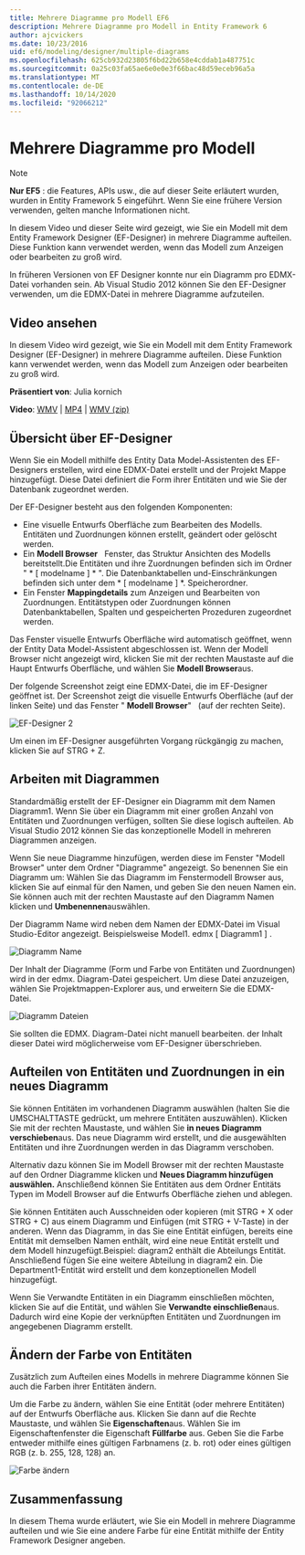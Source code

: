 ```yaml
---
title: Mehrere Diagramme pro Modell EF6
description: Mehrere Diagramme pro Modell in Entity Framework 6
author: ajcvickers
ms.date: 10/23/2016
uid: ef6/modeling/designer/multiple-diagrams
ms.openlocfilehash: 625cb932d23805f6bd22b658e4cddab1a487751c
ms.sourcegitcommit: 0a25c03fa65ae6e0e0e3f66bac48d59eceb96a5a
ms.translationtype: MT
ms.contentlocale: de-DE
ms.lasthandoff: 10/14/2020
ms.locfileid: "92066212"
---
```

# <a name="multiple-diagrams-per-model"></a>Mehrere Diagramme pro Modell
> [!NOTE]
> **Nur EF5** : die Features, APIs usw., die auf dieser Seite erläutert wurden, wurden in Entity Framework 5 eingeführt. Wenn Sie eine frühere Version verwenden, gelten manche Informationen nicht.

In diesem Video und dieser Seite wird gezeigt, wie Sie ein Modell mit dem Entity Framework Designer (EF-Designer) in mehrere Diagramme aufteilen. Diese Funktion kann verwendet werden, wenn das Modell zum Anzeigen oder bearbeiten zu groß wird.

In früheren Versionen von EF Designer konnte nur ein Diagramm pro EDMX-Datei vorhanden sein. Ab Visual Studio 2012 können Sie den EF-Designer verwenden, um die EDMX-Datei in mehrere Diagramme aufzuteilen.

## <a name="watch-the-video"></a>Video ansehen
In diesem Video wird gezeigt, wie Sie ein Modell mit dem Entity Framework Designer (EF-Designer) in mehrere Diagramme aufteilen. Diese Funktion kann verwendet werden, wenn das Modell zum Anzeigen oder bearbeiten zu groß wird.

**Präsentiert von**: Julia kornich

**Video**: [WMV](https://download.microsoft.com/download/5/C/2/5C2B52AB-5532-426F-B078-1E253341B5FA/HDI-ITPro-MSDN-winvideo-multiplediagrams.wmv)  |  [MP4](https://download.microsoft.com/download/5/C/2/5C2B52AB-5532-426F-B078-1E253341B5FA/HDI-ITPro-MSDN-mp4video-multiplediagrams.m4v)  |  [WMV (zip)](https://download.microsoft.com/download/5/C/2/5C2B52AB-5532-426F-B078-1E253341B5FA/HDI-ITPro-MSDN-winvideo-multiplediagrams.zip)

## <a name="ef-designer-overview"></a>Übersicht über EF-Designer

Wenn Sie ein Modell mithilfe des Entity Data Model-Assistenten des EF-Designers erstellen, wird eine EDMX-Datei erstellt und der Projekt Mappe hinzugefügt. Diese Datei definiert die Form ihrer Entitäten und wie Sie der Datenbank zugeordnet werden.

Der EF-Designer besteht aus den folgenden Komponenten:

-   Eine visuelle Entwurfs Oberfläche zum Bearbeiten des Modells. Entitäten und Zuordnungen können erstellt, geändert oder gelöscht werden.
-   Ein **Modell Browser**   Fenster, das Struktur Ansichten des Modells bereitstellt.Die Entitäten und ihre Zuordnungen befinden sich im Ordner " * \[ modelname \] * ". Die Datenbanktabellen und-Einschränkungen befinden sich unter dem * \[ modelname \] *. Speicherordner.
-   Ein Fenster **Mappingdetails** zum Anzeigen und Bearbeiten von Zuordnungen. Entitätstypen oder Zuordnungen können Datenbanktabellen, Spalten und gespeicherten Prozeduren zugeordnet werden. 

Das Fenster visuelle Entwurfs Oberfläche wird automatisch geöffnet, wenn der Entity Data Model-Assistent abgeschlossen ist. Wenn der Modell Browser nicht angezeigt wird, klicken Sie mit der rechten Maustaste auf die Haupt Entwurfs Oberfläche, und wählen Sie **Modell Browser**aus.

Der folgende Screenshot zeigt eine EDMX-Datei, die im EF-Designer geöffnet ist. Der Screenshot zeigt die visuelle Entwurfs Oberfläche (auf der linken Seite) und das Fenster " **Modell Browser**"   (auf der rechten Seite).

![EF-Designer 2](~/ef6/media/efdesigner2.png)

Um einen im EF-Designer ausgeführten Vorgang rückgängig zu machen, klicken Sie auf STRG + Z.

## <a name="working-with-diagrams"></a>Arbeiten mit Diagrammen

Standardmäßig erstellt der EF-Designer ein Diagramm mit dem Namen Diagramm1. Wenn Sie über ein Diagramm mit einer großen Anzahl von Entitäten und Zuordnungen verfügen, sollten Sie diese logisch aufteilen. Ab Visual Studio 2012 können Sie das konzeptionelle Modell in mehreren Diagrammen anzeigen.   

Wenn Sie neue Diagramme hinzufügen, werden diese im Fenster "Modell Browser" unter dem Ordner "Diagramme" angezeigt. So benennen Sie ein Diagramm um: Wählen Sie das Diagramm im Fenstermodell Browser aus, klicken Sie auf einmal für den Namen, und geben Sie den neuen Namen ein. Sie können auch mit der rechten Maustaste auf den Diagramm Namen klicken und **Umbenennen**auswählen.

Der Diagramm Name wird neben dem Namen der EDMX-Datei im Visual Studio-Editor angezeigt. Beispielsweise Model1. edmx \[ Diagramm1 \] .

![Diagramm Name](~/ef6/media/diagramname.png)

Der Inhalt der Diagramme (Form und Farbe von Entitäten und Zuordnungen) wird in der edmx. Diagram-Datei gespeichert. Um diese Datei anzuzeigen, wählen Sie Projektmappen-Explorer aus, und erweitern Sie die EDMX-Datei. 

![Diagramm Dateien](~/ef6/media/diagramfiles.png)

Sie sollten die EDMX. Diagram-Datei nicht manuell bearbeiten. der Inhalt dieser Datei wird möglicherweise vom EF-Designer überschrieben.
 
## <a name="splitting-entities-and-associations-into-a-new-diagram"></a>Aufteilen von Entitäten und Zuordnungen in ein neues Diagramm

Sie können Entitäten im vorhandenen Diagramm auswählen (halten Sie die UMSCHALTTASTE gedrückt, um mehrere Entitäten auszuwählen). Klicken Sie mit der rechten Maustaste, und wählen Sie **in neues Diagramm verschieben**aus. Das neue Diagramm wird erstellt, und die ausgewählten Entitäten und ihre Zuordnungen werden in das Diagramm verschoben.

Alternativ dazu können Sie im Modell Browser mit der rechten Maustaste auf den Ordner Diagramme klicken und **Neues Diagramm hinzufügen auswählen.** Anschließend können Sie Entitäten aus dem Ordner Entitäts Typen im Modell Browser auf die Entwurfs Oberfläche ziehen und ablegen.

Sie können Entitäten auch Ausschneiden oder kopieren (mit STRG + X oder STRG + C) aus einem Diagramm und Einfügen (mit STRG + V-Taste) in der anderen. Wenn das Diagramm, in das Sie eine Entität einfügen, bereits eine Entität mit demselben Namen enthält, wird eine neue Entität erstellt und dem Modell hinzugefügt.Beispiel: diagram2 enthält die Abteilungs Entität. Anschließend fügen Sie eine weitere Abteilung in diagram2 ein. Die Department1-Entität wird erstellt und dem konzeptionellen Modell hinzugefügt.   

Wenn Sie Verwandte Entitäten in ein Diagramm einschließen möchten, klicken Sie auf die Entität, und wählen Sie **Verwandte einschließen**aus. Dadurch wird eine Kopie der verknüpften Entitäten und Zuordnungen im angegebenen Diagramm erstellt.

## <a name="changing-the-color-of-entities"></a>Ändern der Farbe von Entitäten

Zusätzlich zum Aufteilen eines Modells in mehrere Diagramme können Sie auch die Farben ihrer Entitäten ändern.

Um die Farbe zu ändern, wählen Sie eine Entität (oder mehrere Entitäten) auf der Entwurfs Oberfläche aus. Klicken Sie dann auf die Rechte Maustaste, und wählen Sie **Eigenschaften**aus. Wählen Sie im Eigenschaftenfenster die Eigenschaft **Füllfarbe** aus. Geben Sie die Farbe entweder mithilfe eines gültigen Farbnamens (z. b. rot) oder eines gültigen RGB (z. b. 255, 128, 128) an. 

![Farbe ändern](~/ef6/media/color.png)

## <a name="summary"></a>Zusammenfassung

In diesem Thema wurde erläutert, wie Sie ein Modell in mehrere Diagramme aufteilen und wie Sie eine andere Farbe für eine Entität mithilfe der Entity Framework Designer angeben. 
